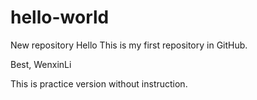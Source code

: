 # hello-world
New repository
Hello This is my first repository in GitHub.

Best,
WenxinLi

This is practice version without instruction.

